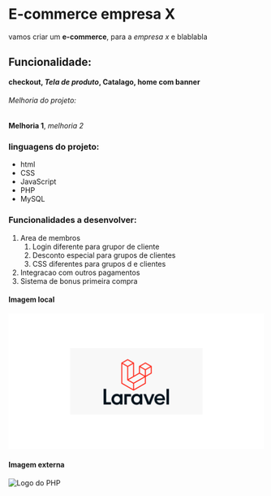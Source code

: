 # E-commerce empresa X

 vamos  criar um **e-commerce**, para a *empresa x* e blablabla

 ## Funcionalidade:

 **checkout, _Tela de produto_, Catalago, home com banner**

 ###### Melhoria do projeto:

 __Melhoria 1__, _melhoria 2_


### linguagens do projeto:

* html
* CSS
* JavaScript
* PHP 
* MySQL

### Funcionalidades a desenvolver:

1. Area de membros
    1. Login diferente para grupor de cliente
    2. Desconto especial para grupos de clientes 
    3. CSS diferentes para grupos d e clientes
2. Integracao com outros pagamentos
3. Sistema de bonus primeira compra

#### Imagem local

![logo do Laravel](img/laravel.png)

#### Imagem externa

![Logo do PHP](https://programacion.net/files/article/20211124101110_php-mysql.png)